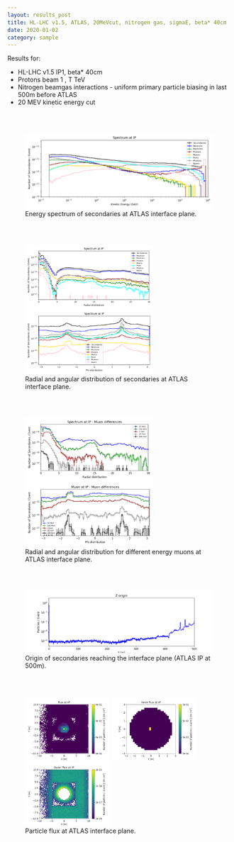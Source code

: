 ```yaml
---
layout: results_post
title: HL-LHC v1.5, ATLAS, 20MeVcut, nitrogen gas, sigmaE, beta* 40cm
date: 2020-01-02
category: sample
---
```

Results for:
   * HL-LHC v1.5 IP1, beta* 40cm
   * Protons beam 1 , T TeV
   * Nitrogen beamgas interactions - uniform primary particle biasing in last 500m before ATLAS
   * 20 MEV kinetic energy cut

<br>
<br>

<figure>
<img src="/public/img/output_hllhc_v1p5_ATLAS_1_500_beta40_20MeVcut_nitrogen_sigmaE/INTERFACE_PLANE_spectrum_kene_interface_plane_output_hllhc_v1p5_ATLAS_1_500_beta40_20MeVcut_nitrogen_sigmaE.png" style="width: 60vw;">
<figcaption>Energy spectrum of secondaries at ATLAS interface plane.</figcaption>
</figure>

<br>
<br>

<figure>
<img src="/public/img/output_hllhc_v1p5_ATLAS_1_500_beta40_20MeVcut_nitrogen_sigmaE/INTERFACE_PLANE_spectrum_R_output_hllhc_v1p5_ATLAS_1_500_beta40_20MeVcut_nitrogen_sigmaE.png" style="width: 30vw;">
<img src="/public/img/output_hllhc_v1p5_ATLAS_1_500_beta40_20MeVcut_nitrogen_sigmaE/INTERFACE_PLANE_spectrum_phi_end_output_hllhc_v1p5_ATLAS_1_500_beta40_20MeVcut_nitrogen_sigmaE.png" style="width: 30vw;">
<figcaption>Radial and angular distribution of secondaries at ATLAS interface plane.</figcaption>
</figure>

<br>
<br>

<figure>
<img src="/public/img/output_hllhc_v1p5_ATLAS_1_500_beta40_20MeVcut_nitrogen_sigmaE/INTERFACE_PLANE_mu_diff_R_output_hllhc_v1p5_ATLAS_1_500_beta40_20MeVcut_nitrogen_sigmaE.png" style="width: 30vw;">
<img src="/public/img/output_hllhc_v1p5_ATLAS_1_500_beta40_20MeVcut_nitrogen_sigmaE/INTERFACE_PLANE_mu_diff_phi_output_hllhc_v1p5_ATLAS_1_500_beta40_20MeVcut_nitrogen_sigmaE.png" style="width: 30vw;">
<figcaption>Radial and angular distribution for different energy muons at ATLAS interface plane.</figcaption>
</figure>

<br>
<br>

<figure>
<img src="/public/img/output_hllhc_v1p5_ATLAS_1_500_beta40_20MeVcut_nitrogen_sigmaE/FASER_traj_output_hllhc_v1p5_ATLAS_1_500_beta40_20MeVcut_nitrogen_sigmaE.png" style="width: 60vw;">
<figcaption>Origin of secondaries reaching the interface plane (ATLAS IP at 500m).</figcaption>
</figure>

<br>
<br>

<figure>
<img src="/public/img/output_hllhc_v1p5_ATLAS_1_500_beta40_20MeVcut_nitrogen_sigmaE/flux_INTERFACE_PLANE_all_output_hllhc_v1p5_ATLAS_1_500_beta40_20MeVcut_nitrogen_sigmaE.png" style="width: 20vw;">
<img src="/public/img/output_hllhc_v1p5_ATLAS_1_500_beta40_20MeVcut_nitrogen_sigmaE/flux_INTERFACE_PLANE_in_output_hllhc_v1p5_ATLAS_1_500_beta40_20MeVcut_nitrogen_sigmaE.png" style="width: 20vw;">
<img src="/public/img/output_hllhc_v1p5_ATLAS_1_500_beta40_20MeVcut_nitrogen_sigmaE/flux_INTERFACE_PLANE_out_output_hllhc_v1p5_ATLAS_1_500_beta40_20MeVcut_nitrogen_sigmaE.png" style="width: 20vw;">
<figcaption>Particle flux at ATLAS interface plane.</figcaption>
</figure>

